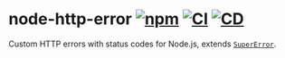 # node-http-error [![npm](https://img.shields.io/npm/v/@andrewscwei/http-error.svg)](https://www.npmjs.com/package/@andrewscwei/http-error) [![CI](https://github.com/andrewscwei/node-http-error/workflows/CI/badge.svg)](https://github.com/andrewscwei/node-http-error/actions?query=workflow%3ACI) [![CD](https://github.com/andrewscwei/node-http-error/workflows/CD/badge.svg)](https://github.com/andrewscwei/node-http-error/actions?query=workflow%3ACD)

Custom HTTP errors with status codes for Node.js, extends [`SuperError`](https://www.npmjs.com/package/@andrewscwei/super-error).
